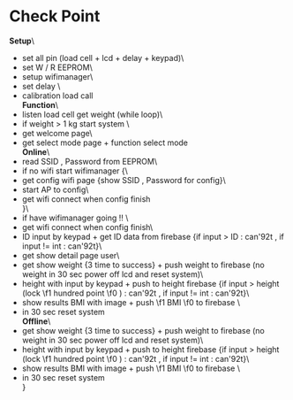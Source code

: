 # **Check Point**
__Setup__\
- set all pin (load cell + lcd + delay + keypad)\
- set W / R EEPROM\
- setup wifimanager\
- set delay \
- calibration load call\
__Function__\
- listen load cell get weight (while loop)\
- if weight > 1 kg start system \
- get welcome page\
- get select mode page + function select mode\
__Online__\
- read SSID , Password from EEPROM\
- if no wifi start wifimanager \{\
- get config wifi page \{show SSID , Password for config\}\
- start AP to config\
- get wifi connect when config finish\
\}\
- if have wifimanager going !! \
- get wifi connect when config finish\
- ID input by keypad + get ID data from firebase \{if input > ID : can\'92t , if input != int : can\'92t\}\
- get show detail page user\
- get show weight \{3 time to success\} + push weight to firebase (no weight in 30 sec power off lcd and reset system)\
- height with input by keypad + push to height firebase  \{if input > height (lock 
\f1 hundred point
\f0 ) : can\'92t , if input != int : can\'92t\}\
- show results BMI with image  + push 
\f1 BMI 
\f0 to firebase \
- in 30 sec reset system\
__Offline__\
- get show weight \{3 time to success\} + push weight to firebase (no weight in 30 sec power off lcd and reset system)\
- height with input by keypad + push to height firebase  \{if input > height (lock 
\f1 hundred point
\f0 ) : can\'92t , if input != int : can\'92t\}\
- show results BMI with image  + push 
\f1 BMI 
\f0 to firebase \
- in 30 sec reset system\
 }
